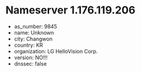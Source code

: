 # Nameserver 1.176.119.206

* as_number: 9845
* name: Unknown
* city: Changwon
* country: KR
* organization: LG HelloVision Corp.
* version: NO!!!
* dnssec: false
